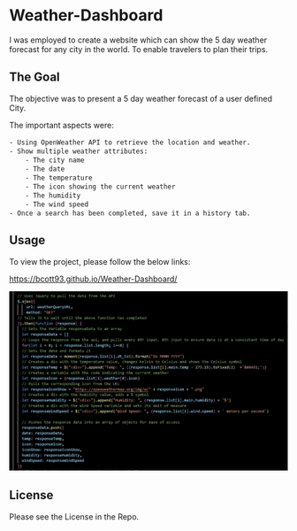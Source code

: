 # Weather-Dashboard

I was employed to create a website which can show the 5 day weather forecast for any city in the world. To enable travelers to plan their trips.

## The Goal

The objective was to present a 5 day weather forecast of a user defined City.

The important aspects were:

    - Using OpenWeather API to retrieve the location and weather.
    - Show multiple weather attributes:
        - The city name
        - The date
        - The temperature
        - The icon showing the current weather
        - The humidity
        - The wind speed
    - Once a search has been completed, save it in a history tab.

## Usage

To view the project, please follow the below links:

https://bcott93.github.io/Weather-Dashboard/

![Sample Code](assets/images/sample-code.jpg)

## License

Please see the License in the Repo.
